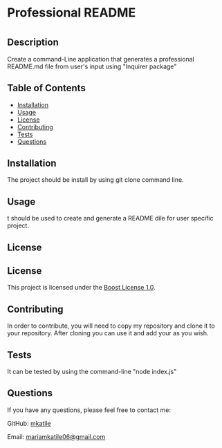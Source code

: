 
# Professional README
# 


## Description

Create a command-Line application that generates a professional README.md file from user's input using "Inquirer package"

## Table of Contents

- [Installation](#installation)
- [Usage](#usage)
- [License](#license)
- [Contributing](#contributing)
- [Tests](#tests)
- [Questions](#questions)

## Installation

The project should be install by using git clone command line.

## Usage

t should be used to create and generate a README dile for user specific project.

## License


## License

This project is licensed under the [Boost License 1.0](https://opensource.org/licenses/Boost-1.0).


## Contributing

In order to contribute, you will need to copy my repository and clone it to your repository. After cloning you can use it and add your as you wish.

## Tests

It can be tested by using the command-line "node index.js"

## Questions

If you have any questions, please feel free to contact me:

GitHub: [mkatile](https://github.com/mkatile)

Email: mariamkatile06@gmail.com

